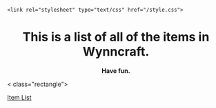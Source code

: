 <html>
<body>    
    
    <link rel="stylesheet" type="text/css" href="/style.css">

  <h1>
    <p style="text-align: center;"></p>
    <p style="text-align: center;"><strong></strong></p>
    <h1 style="text-align: center;"><strong>This is a list of all of the items in Wynncraft.</strong></h1>
    <p style="text-align: center;"><strong>Have fun.</strong></p>
  </h1>
  
  < class="rectangle"></div>
  
  <p1>
    <a href=" ">Item List</a>
  </p1>
  
  
</body>

